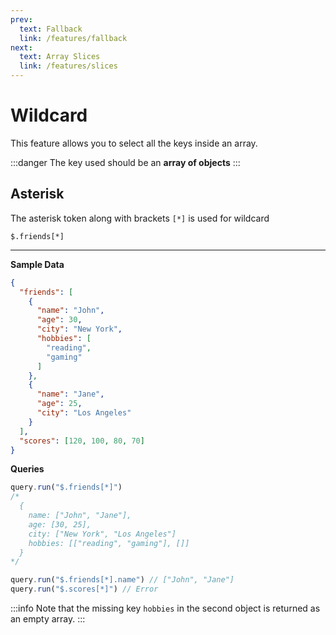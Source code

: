 ```yaml
---
prev:
  text: Fallback
  link: /features/fallback
next:
  text: Array Slices
  link: /features/slices
---
```


# Wildcard

This feature allows you to select all the keys inside an array.

:::danger
The key used should be an **array of objects**
:::

## Asterisk
The asterisk token along with brackets `[*]` is used for wildcard

`$.friends[*]`

---

**Sample Data**
```json
{
  "friends": [
    {
      "name": "John",
      "age": 30,
      "city": "New York",
      "hobbies": [
        "reading",
        "gaming"
      ]
    },
    {
      "name": "Jane",
      "age": 25,
      "city": "Los Angeles"
    }
  ],
  "scores": [120, 100, 80, 70]
}
```

**Queries**
```ts
query.run("$.friends[*]")
/*
  {
    name: ["John", "Jane"],
    age: [30, 25],
    city: ["New York", "Los Angeles"]
    hobbies: [["reading", "gaming"], []]
  }
*/

query.run("$.friends[*].name") // ["John", "Jane"]
query.run("$.scores[*]") // Error
```

:::info
Note that the missing key `hobbies` in the second object is returned as an empty array.
:::
